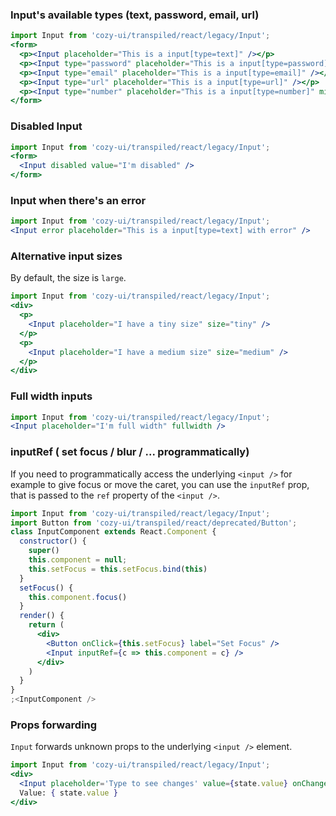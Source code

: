 ### Input's available types (text, password, email, url)

```jsx
import Input from 'cozy-ui/transpiled/react/legacy/Input';
<form>
  <p><Input placeholder="This is a input[type=text]" /></p>
  <p><Input type="password" placeholder="This is a input[type=password]" /></p>
  <p><Input type="email" placeholder="This is a input[type=email]" /></p>
  <p><Input type="url" placeholder="This is a input[type=url]" /></p>
  <p><Input type="number" placeholder="This is a input[type=number]" min="10" max="100" step="10" /></p>
</form>
```

### Disabled Input

```jsx
import Input from 'cozy-ui/transpiled/react/legacy/Input';
<form>
  <Input disabled value="I'm disabled" />
</form>
```

### Input when there's an error

```jsx
import Input from 'cozy-ui/transpiled/react/legacy/Input';
<Input error placeholder="This is a input[type=text] with error" />
```

### Alternative input sizes

By default, the size is `large`.

```jsx
import Input from 'cozy-ui/transpiled/react/legacy/Input';
<div>
  <p>
    <Input placeholder="I have a tiny size" size="tiny" />
  </p>
  <p>
    <Input placeholder="I have a medium size" size="medium" />
  </p>
</div>
```

### Full width inputs

```jsx
import Input from 'cozy-ui/transpiled/react/legacy/Input';
<Input placeholder="I'm full width" fullwidth />
```

### inputRef ( set focus / blur / ... programmatically)

If you need to programmatically access the underlying `<input />` for example to give focus or move the caret, you can use the `inputRef` prop, that is passed to the `ref` property of the `<input />`.

```jsx
import Input from 'cozy-ui/transpiled/react/legacy/Input';
import Button from 'cozy-ui/transpiled/react/deprecated/Button';
class InputComponent extends React.Component {
  constructor() {
    super()
    this.component = null;
    this.setFocus = this.setFocus.bind(this)
  }
  setFocus() {
    this.component.focus()
  }
  render() {
    return (
      <div>
        <Button onClick={this.setFocus} label="Set Focus" />
        <Input inputRef={c => this.component = c} />
      </div>
    )
  }
}
;<InputComponent />
```

### Props forwarding

`Input` forwards unknown props to the underlying `<input />` element.

```jsx
import Input from 'cozy-ui/transpiled/react/legacy/Input';
<div>
  <Input placeholder='Type to see changes' value={state.value} onChange={ev => setState({value: ev.target.value})} />&nbsp;&nbsp;
  Value: { state.value }
</div>
```
